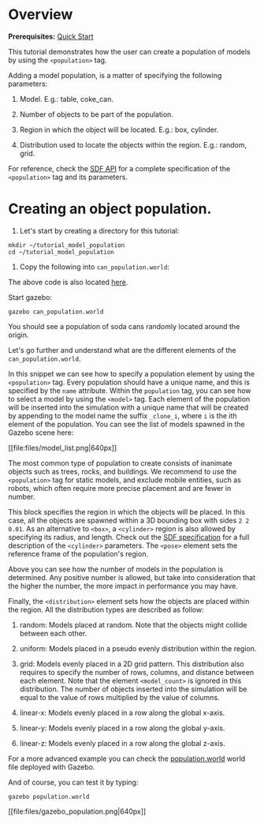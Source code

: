 # Overview

**Prerequisites:** [Quick Start](http://gazebosim.org/tutorials/?tut=quick_start)

This tutorial demonstrates how the user can create a population of models by
using the `<population>` tag.

Adding a model population, is a matter of specifying the following parameters:

1. Model. E.g.: table, coke_can.

1. Number of objects to be part of the population.

1. Region in which the object will be located. E.g.: box, cylinder.

1. Distribution used to locate the objects within the region. E.g.: random, grid.

For reference, check the [SDF API](http://gazebosim.org/sdf.html) for a complete specification of the `<population>` tag and its parameters.

# Creating an object population.

1. Let's start by creating a directory for this tutorial:

~~~
mkdir ~/tutorial_model_population
cd ~/tutorial_model_population
~~~

1. Copy the following into `can_population.world`:

<include src='http://bitbucket.org/osrf/gazebo_tutorials/raw/model_population/files/can_population.world' />

The above code is also located [here](http://bitbucket.org/osrf/gazebo_tutorials/raw/default/model_population/files/can_population.world).

Start gazebo:

~~~
gazebo can_population.world
~~~

You should see a population of soda cans randomly located around the origin.

Let's go further and understand what are the different elements of the `can_population.world`.

<include from='/    <population name/' to='/</model>/' src='http://bitbucket.org/osrf/gazebo_tutorials/raw/model_population/files/can_population.world' />

In this snippet we can see how to specify a population element by using the `<population>` tag. Every population should have a unique name, and this is specified by the `name` attribute. Within the `population` tag, you can see how to select a model by using the `<model>` tag. Each element of the population will be inserted into the simulation with a unique name that will be created by appending to the model name the suffix `_clone_i`, where `i` is the ith element of the population. You can see the list of models spawned in the Gazebo scene here:

[[file:files/model_list.png|640px]]

The most common type of population to create consists of inanimate objects
such as trees, rocks, and buildings. We recommend to use the `<population>` tag for static models, and exclude mobile entities, such as robots, which often require more precise placement and are fewer in number.

<include from='/      <pose>/' to='/<\/box>/' src='http://bitbucket.org/osrf/gazebo_tutorials/raw/model_population/files/can_population.world' />

This block specifies the region in which the objects will be placed. In this case, all the objects are spawned within a 3D bounding box with sides `2 2 0.01`. As an alternative to `<box>`, a `<cylinder>` region is also allowed by specifying its radius, and length. Check out the [SDF specification]((http://gazebosim.org/sdf.html)) for a full description of the `<cylinder>` parameters. The `<pose>` element sets the reference frame of the population's region.

<include from='/      <model_count>/' to='/</model_count>/' src='http://bitbucket.org/osrf/gazebo_tutorials/raw/model_population/files/can_population.world' />

Above you can see how the number of models in the population is determined. Any positive number is allowed, but take into consideration that the higher the number, the more impact in performance you may have.

<include from='/      <distribution>/' to='/</distribution>/' src='http://bitbucket.org/osrf/gazebo_tutorials/raw/model_population/files/can_population.world' />

Finally, the `<distribution>` element sets how the objects are placed within the region. All the distribution types are described as follow:

1. random: Models placed at random. Note that the objects might collide between each other.

1. uniform: Models placed in a pseudo evenly distribution within the region.

1. grid: Models evenly placed in a 2D grid pattern. This distribution also requires to specify the number of rows, columns, and distance between each element. Note that the element `<model_count>` is ignored in this distribution. The number of objects inserted into the simulation will be equal to the value of rows multiplied by the value of columns.

1. linear-x: Models evenly placed in a row along the global x-axis.

1. linear-y: Models evenly placed in a row along the global y-axis.

1. linear-z: Models evenly placed in a row along the global z-axis.

For a more advanced example you can check the [population.world](http://bitbucket.org/osrf/gazebo/raw/default/worlds/population.world) world file deployed with Gazebo.

And of course, you can test it by typing:

~~~
gazebo population.world
~~~

[[file:files/gazebo_population.png|640px]]
